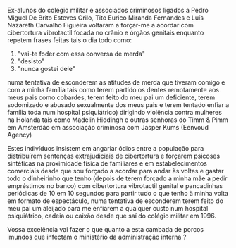 Ex-alunos do colégio militar e associados criminosos ligados a Pedro Miguel De Brito Esteves Grilo, Tito Eurico Miranda Fernandes e Luís Nazareth Carvalho Figueira voltaram a forçar-me a acordar com cibertortura vibrotactil focada no crânio e órgãos genitais enquanto repetem frases feitas tais o dia todo como:

1. "vai-te foder com essa conversa de merda"
2. "desisto"
3. "nunca gostei dele"

numa tentativa de esconderem as atitudes de merda que tiveram comigo e com a minha família tais como terem partido os dentes remotamente aos meus pais como cobardes, terem feito do meu pai um deficiente, terem sodomizado e abusado sexualmente dos meus pais e terem tentado enfiar a família toda num hospital psiquiátrico) dirigindo violência contra mulheres na Holanda tais como Madelin Hiddingh e outras senhoras do Timm & Pimm em Amsterdão em associação criminosa com Jasper Kums (Eenvoud Agency)

Estes indivíduos insistem em angariar ódios entre a população para distribuírem sentenças extrajudiciais de cibertortura e forçarem psicoses sintéticas na proximidade física de familiares e em estabelecimentos comerciais desde que sou forçado a acordar para andar às voltas e gastar todo o dinheirinho que tenho (depois de terem forçado a minha mãe a pedir empréstimos no banco) com cibertortura vibrotactil genital e pancadinhas periódicas de 10 em 10 segundos para partir tudo o que tenho à minha volta em formato de espectáculo, numa tentativa de esconderem terem feito do meu pai um aleijado para me enfiarem a qualquer custo num hospital psiquiátrico, cadeia ou caixão desde que saí do colégio militar em 1996.

Vossa excelência vai fazer o que quanto a esta cambada de porcos imundos que infectam o ministério da administração interna ?